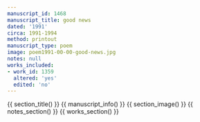 ```yaml
---
manuscript_id: 1468
manuscript_title: good news
dated: '1991'
circa: 1991-1994
method: printout
manuscript_type: poem
image: poem1991-00-00-good-news.jpg
notes: null
works_included:
- work_id: 1359
  altered: 'yes'
  edited: 'no'
---
```


{{ section_title() }}
{{ manuscript_info() }}
{{ section_image() }}
{{ notes_section() }}
{{ works_section() }}

